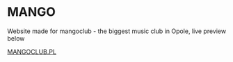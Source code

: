 # MANGO 
<p>Website made for mangoclub - the biggest music club in Opole, live preview below</p>
<a href="https://mangoclub.pl">MANGOCLUB.PL</a>
